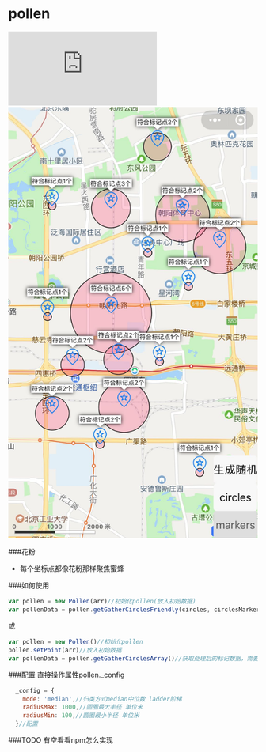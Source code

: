 # pollen
![](https://www.easyicon.net/api/resizeApi.php?id=172&size=128)
![](https://github.com/onekb/pollen/blob/master/img/1.jpg)

###花粉
- 每个坐标点都像花粉那样聚焦蜜蜂

###如何使用
```javascript
var pollen = new Pollen(arr)//初始化pollen(放入初始数据)
var pollenData = pollen.getGatherCirclesFriendly(circles, circlesMarkers)//使用友好输出方式计算（放入配置好的圈/标记点）
```
或
```javascript
var pollen = new Pollen()//初始化pollen
pollen.setPoint(arr)//放入初始数据
var pollenData = pollen.getGatherCirclesArray()//获取处理后的标记数据，需要自行处理
```

###配置
直接操作属性pollen._config
```javascript
  _config = {
    mode: 'median',//归类方式median中位数 ladder阶梯
    radiusMax: 1000,//圆圈最大半径 单位米
    radiusMin: 100,//圆圈最小半径 单位米
  }//配置
```

###TODO
有空看看npm怎么实现